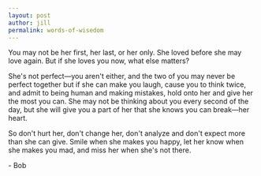```yaml
---
layout: post
author: jill
permalink: words-of-wisedom
---
```


You may not be her first, her last, or her only. She loved before she may love again. But if she loves you now, what else matters? 

She's not perfect—you aren't either, and the two of you may never be perfect together but if she can make you laugh, cause you to think twice, and admit to being human and making mistakes, hold onto her and give her the most you can. She may not be thinking about you every second of the day, but she will give you a part of her that she knows you can break—her heart. 

So don't hurt her, don't change her, don't analyze and don't expect more than she can give. Smile when she makes you happy, let her know when she makes you mad, and miss her when she's not there. 

<p>- Bob</p>
